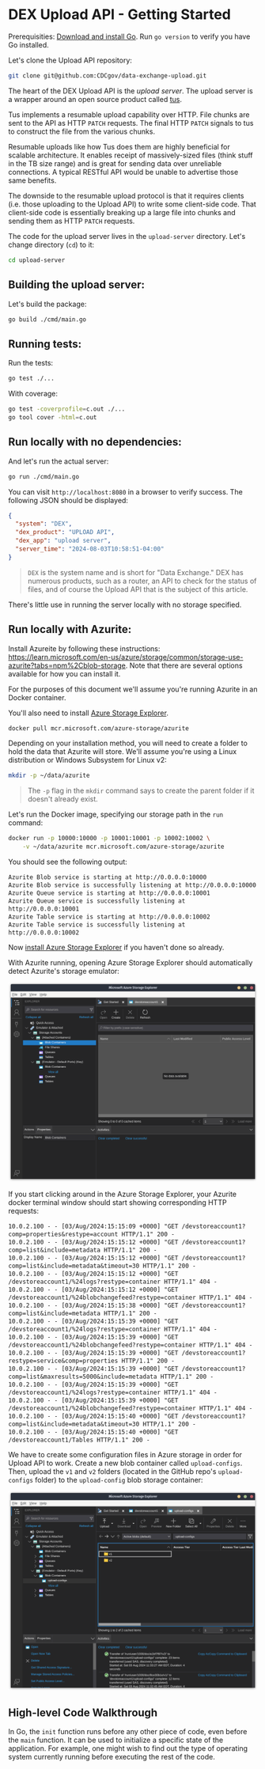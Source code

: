 # DEX Upload API - Getting Started

Prerequisities: [Download and install Go](https://go.dev/doc/install). Run `go version` to verify you have Go installed.

Let's clone the Upload API repository:

```bash
git clone git@github.com:CDCgov/data-exchange-upload.git
```

The heart of the DEX Upload API is the _upload server_. The upload server is a wrapper around an open source product called [tus](https://tus.io/). 

Tus implements a resumable upload capability over HTTP. File chunks are sent to the API as HTTP `PATCH` requests. The final HTTP `PATCH` signals to tus to construct the file from the various chunks.

Resumable uploads like how Tus does them are highly beneficial for scalable architecture. It enables receipt of massively-sized files (think stuff in the TB size range) and is great for sending data over unreliable connections. A typical RESTful API would be unable to advertise those same benefits.

The downside to the resumable upload protocol is that it requires clients (i.e. those uploading to the Upload API) to write some client-side code. That client-side code is essentially breaking up a large file into chunks and sending them as HTTP `PATCH` requests.

The code for the upload server lives in the `upload-server` directory. Let's change directory (`cd`) to it:

```bash
cd upload-server
```

## Building the upload server:

Let's build the package:

```bash
go build ./cmd/main.go 
```

## Running tests:

Run the tests:

```bash
go test ./...
```

With coverage:

```bash
go test -coverprofile=c.out ./...
go tool cover -html=c.out
```

## Run locally with no dependencies:

And let's run the actual server:

```bash
go run ./cmd/main.go
```

You can visit `http://localhost:8080` in a browser to verify success. The following JSON should be displayed:

```json
{
  "system": "DEX",
  "dex_product": "UPLOAD API",
  "dex_app": "upload server",
  "server_time": "2024-08-03T10:58:51-04:00"
}
```

> `DEX` is the system name and is short for "Data Exchange." DEX has numerous products, such as a router, an API to check for the status of files, and of course the Upload API that is the subject of this article.

There's little use in running the server locally with no storage specified.

## Run locally with Azurite:

Install Azureite by following these instructions: https://learn.microsoft.com/en-us/azure/storage/common/storage-use-azurite?tabs=npm%2Cblob-storage. Note that there are several options available for how you can install it.

For the purposes of this document we'll assume you're running Azurite in an Docker container.

You'll also need to install [Azure Storage Explorer](https://azure.microsoft.com/en-us/products/storage/storage-explorer/).

```bash
docker pull mcr.microsoft.com/azure-storage/azurite
```

Depending on your installation method, you will need to create a folder to hold the data that Azurite will store. We'll assume you're using a Linux distribution or Windows Subsystem for Linux v2:

```bash
mkdir -p ~/data/azurite
```

> The `-p` flag in the `mkdir` command says to create the parent folder if it doesn't already exist.

Let's run the Docker image, specifying our storage path in the `run` command:

```bash
docker run -p 10000:10000 -p 10001:10001 -p 10002:10002 \
    -v ~/data/azurite mcr.microsoft.com/azure-storage/azurite
```

You should see the following output:

```
Azurite Blob service is starting at http://0.0.0.0:10000
Azurite Blob service is successfully listening at http://0.0.0.0:10000
Azurite Queue service is starting at http://0.0.0.0:10001
Azurite Queue service is successfully listening at http://0.0.0.0:10001
Azurite Table service is starting at http://0.0.0.0:10002
Azurite Table service is successfully listening at http://0.0.0.0:10002
```

Now [install Azure Storage Explorer](https://azure.microsoft.com/en-us/products/storage/storage-explorer/) if you haven't done so already. 

With Azurite running, opening Azure Storage Explorer should automatically detect Azurite's storage emulator:

![alt text](image.png)

If you start clicking around in the Azure Storage Explorer, your Azurite docker terminal window should start showing corresponding HTTP requests:

```
10.0.2.100 - - [03/Aug/2024:15:15:09 +0000] "GET /devstoreaccount1?comp=properties&restype=account HTTP/1.1" 200 -
10.0.2.100 - - [03/Aug/2024:15:15:12 +0000] "GET /devstoreaccount1?comp=list&include=metadata HTTP/1.1" 200 -
10.0.2.100 - - [03/Aug/2024:15:15:12 +0000] "GET /devstoreaccount1?comp=list&include=metadata&timeout=30 HTTP/1.1" 200 -
10.0.2.100 - - [03/Aug/2024:15:15:12 +0000] "GET /devstoreaccount1/%24logs?restype=container HTTP/1.1" 404 -
10.0.2.100 - - [03/Aug/2024:15:15:12 +0000] "GET /devstoreaccount1/%24blobchangefeed?restype=container HTTP/1.1" 404 -
10.0.2.100 - - [03/Aug/2024:15:15:38 +0000] "GET /devstoreaccount1?comp=list&include=metadata HTTP/1.1" 200 -
10.0.2.100 - - [03/Aug/2024:15:15:39 +0000] "GET /devstoreaccount1/%24logs?restype=container HTTP/1.1" 404 -
10.0.2.100 - - [03/Aug/2024:15:15:39 +0000] "GET /devstoreaccount1/%24blobchangefeed?restype=container HTTP/1.1" 404 -
10.0.2.100 - - [03/Aug/2024:15:15:39 +0000] "GET /devstoreaccount1?restype=service&comp=properties HTTP/1.1" 200 -
10.0.2.100 - - [03/Aug/2024:15:15:39 +0000] "GET /devstoreaccount1?comp=list&maxresults=5000&include=metadata HTTP/1.1" 200 -
10.0.2.100 - - [03/Aug/2024:15:15:39 +0000] "GET /devstoreaccount1/%24logs?restype=container HTTP/1.1" 404 -
10.0.2.100 - - [03/Aug/2024:15:15:39 +0000] "GET /devstoreaccount1/%24blobchangefeed?restype=container HTTP/1.1" 404 -
10.0.2.100 - - [03/Aug/2024:15:15:40 +0000] "GET /devstoreaccount1?comp=list&include=metadata&timeout=30 HTTP/1.1" 200 -
10.0.2.100 - - [03/Aug/2024:15:15:40 +0000] "GET /devstoreaccount1/Tables HTTP/1.1" 200 -
```

We have to create some configuration files in Azure storage in order for Upload API to work. Create a new blob container called `upload-configs`. Then, upload the `v1` and `v2` folders (located in the GitHub repo's `upload-configs` folder) to the `upload-config` blob storage container:

![alt text](image-1.png)





## High-level Code Walkthrough

In Go, the `init` function runs before any other piece of code, even before the `main` function. It can be used to initialize a specific state of the application. For example, one might wish to find out the type of operating system currently running before executing the rest of the code.

